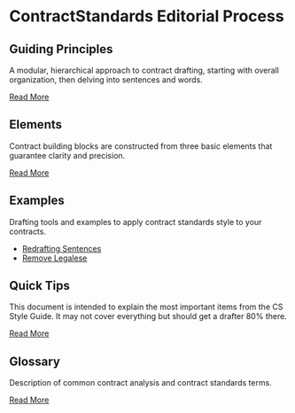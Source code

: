# ContractStandards Editorial Process

## Guiding Principles
A modular, hierarchical approach to contract drafting, starting with overall organization, then delving into sentences and words. 

[Read More](guiding-principles.md)

## Elements
Contract building blocks are constructed from three basic elements that guarantee clarity and precision. 

[Read More](elements.md)

## Examples
Drafting tools and examples to apply contract standards style to your contracts.
* [Redrafting Sentences](redraft-sentences.md)
* [Remove Legalese](remove-legalese.md)

## Quick Tips
This document is intended to explain the most important items from the CS Style Guide. It may not cover everything but should get a drafter 80% there. 

[Read More](quick-tips.md)

## Glossary
Description of common contract analysis and contract standards terms. 

[Read More](glossary.md)
